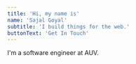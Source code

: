 ```yaml
---
title: 'Hi, my name is'
name: 'Sajal Goyal'
subtitle: 'I build things for the web.'
buttonText: 'Get In Touch'
---
```


I'm a software engineer at AUV.
